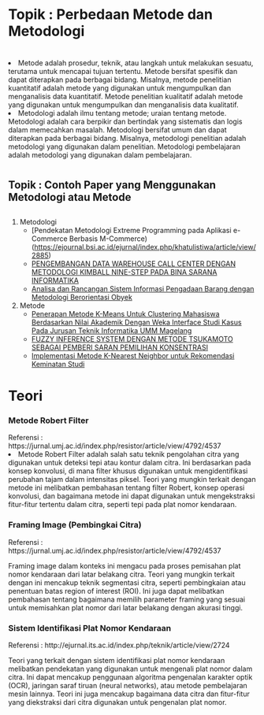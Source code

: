 # <h1>Topik : Perbedaan Metode dan Metodologi<h1/>
<li>Metode adalah prosedur, teknik, atau langkah untuk melakukan sesuatu, terutama untuk mencapai tujuan tertentu. Metode bersifat spesifik dan dapat diterapkan pada berbagai bidang. Misalnya, metode penelitian kuantitatif adalah metode yang digunakan untuk mengumpulkan dan menganalisis data kuantitatif. Metode penelitian kualitatif adalah metode yang digunakan untuk mengumpulkan dan menganalisis data kualitatif.
<li>Metodologi adalah ilmu tentang metode; uraian tentang metode. Metodologi adalah cara berpikir dan bertindak yang sistematis dan logis dalam memecahkan masalah. Metodologi bersifat umum dan dapat diterapkan pada berbagai bidang. Misalnya, metodologi penelitian adalah metodologi yang digunakan dalam penelitian. Metodologi pembelajaran adalah metodologi yang digunakan dalam pembelajaran.

# <h2>Topik : Contoh Paper yang Menggunakan Metodologi atau Metode<h2/>
1. Metodologi
   - [Pendekatan Metodologi Extreme Programming pada Aplikasi e-Commerce Berbasis M-Commerce)(https://ejournal.bsi.ac.id/ejurnal/index.php/khatulistiwa/article/view/2885)
   - [PENGEMBANGAN DATA WAREHOUSE CALL CENTER DENGAN METODOLOGI KIMBALL NINE-STEP PADA BINA SARANA INFORMATIKA](https://ejournal.bsi.ac.id/ejurnal/index.php/ji/article/view/104)
   - [Analisa dan Rancangan Sistem Informasi Pengadaan Barang dengan Metodologi Berorientasi Obyek](https://journal.budiluhur.ac.id/index.php/telematika/article/view/192)
2. Metode
   - [Penerapan Metode K-Means Untuk Clustering Mahasiswa Berdasarkan Nilai Akademik Dengan Weka Interface Studi Kasus Pada Jurusan Teknik Informatika UMM Magelang
](https://journal.budiluhur.ac.id/index.php/telematika/article/view/192)
   - [FUZZY INFERENCE SYSTEM DENGAN METODE TSUKAMOTO SEBAGAI PEMBERI SARAN PEMILIHAN KONSENTRASI](https://journal.uii.ac.id/Snati/article/view/2903)
   - [Implementasi Metode K-Nearest Neighbor untuk Rekomendasi Keminatan Studi](https://j-ptiik.ub.ac.id/index.php/j-ptiik/article/view/1686)

# Teori
<h3>Metode Robert Filter</h3>
Referensi : https://jurnal.umj.ac.id/index.php/resistor/article/view/4792/4537
<li>Metode Robert Filter adalah salah satu teknik pengolahan citra yang digunakan untuk deteksi tepi atau kontur dalam citra. Ini berdasarkan pada konsep konvolusi, di mana filter khusus digunakan untuk mengidentifikasi perubahan tajam dalam intensitas piksel. Teori yang mungkin terkait dengan metode ini melibatkan pembahasan tentang filter Robert, konsep operasi konvolusi, dan bagaimana metode ini dapat digunakan untuk mengekstraksi fitur-fitur tertentu dalam citra, seperti tepi pada plat nomor kendaraan.
<p/>
<h3>Framing Image (Pembingkai Citra)</h3>
Referensi : https://jurnal.umj.ac.id/index.php/resistor/article/view/4792/4537
<p>Framing image dalam konteks ini mengacu pada proses pemisahan plat nomor kendaraan dari latar belakang citra. Teori yang mungkin terkait dengan ini mencakup teknik segmentasi citra, seperti pembingkaian atau penentuan batas region of interest (ROI). Ini juga dapat melibatkan pembahasan tentang bagaimana memilih parameter framing yang sesuai untuk memisahkan plat nomor dari latar belakang dengan akurasi tinggi.
<p/>
<h3>Sistem Identifikasi Plat Nomor Kendaraan</h3>
Referensi : http://ejurnal.its.ac.id/index.php/teknik/article/view/2724
<p>Teori yang terkait dengan sistem identifikasi plat nomor kendaraan melibatkan pendekatan yang digunakan untuk mengenali plat nomor dalam citra. Ini dapat mencakup penggunaan algoritma pengenalan karakter optik (OCR), jaringan saraf tiruan (neural networks), atau metode pembelajaran mesin lainnya. Teori ini juga mencakup bagaimana data citra dan fitur-fitur yang diekstraksi dari citra digunakan untuk pengenalan plat nomor.
